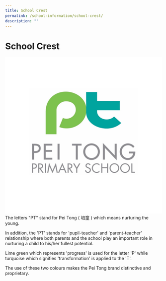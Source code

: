 ```yaml
---
title: School Crest
permalink: /school-information/school-crest/
description: ""
---
```

# School Crest
![](/images/School%20Information/PT%20Logo%20Squared.jpg)
The letters "PT" stand for Pei Tong ( 培童 ) which means nurturing the young.   

  

In addition, the 'PT' stands for 'pupil-teacher' and 'parent-teacher' relationship where both parents and the school play an important role in nurturing a child to his/her fullest potential.

  

Lime green which represents 'progress' is used for the letter 'P' while turquoise which signifies 'transformation' is applied to the 'T'.

  

The use of these two colours makes the Pei Tong brand distinctive and proprietary.